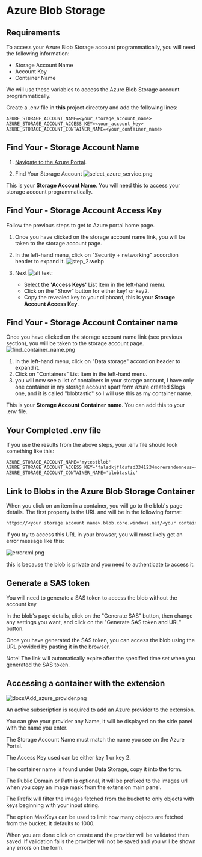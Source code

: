 # Azure Blob Storage

## Requirements

To access your Azure Blob Storage account programmatically, you will need the following information:

- Storage Account Name
- Account Key
- Container Name

We will use these variables to access the Azure Blob Storage account programmatically.

Create a .env file in **this** project directory and add the following lines:

```shell
AZURE_STORAGE_ACCOUNT_NAME=<your_storage_account_name>
AZURE_STORAGE_ACCOUNT_ACCESS_KEY=<your_account_key>
AZURE_STORAGE_ACCOUNT_CONTAINER_NAME=<your_container_name>
```

## Find Your - Storage Account Name

1. [Navigate to the Azure Portal](https://portal.azure.com/#home).

2. Find Your Storage Account
   ![select_azure_service.png](https://images.azydeco.com/select_azure_service.png)

This is your **Storage Account Name**. You will need this to access your storage account programmatically.

## Find Your - Storage Account Access Key

Follow the previous steps to get to Azure portal home page.

1. Once you have clicked on the storage account name link, you will be taken to the storage account page.

2. In the left-hand menu, click on "Security + networking" accordion header to expand it.
   ![step_2.webp](https://images.azydeco.com/step_2.webp)

3. Next ![alt text](https://images.azydeco.com/azure_2.webp):
   - Select the **'Access Keys'** List Item in the left-hand menu.
   - Click on the "Show" button for either key1 or key2.
   - Copy the revealed key to your clipboard, this is your **Storage Account Access Key**.

## Find Your - Storage Account Container name

Once you have clicked on the storage account name link (see previous section), you will be taken to the storage account page.
![find_container_name.png](https://images.azydeco.com/find_container_name.png)

1. In the left-hand menu, click on "Data storage" accordion header to expand it.
2. Click on "Containers" List Item in the left-hand menu.
3. you will now see a list of containers in your storage account, I have only one container in my storage account apart form azure created $logs one, and it is called "blobtastic" so I will use this as my container name.

This is your **Storage Account Container name**. You can add this to your .env file.

## Your Completed .env file

If you use the results from the above steps, your .env file should look something like this:

```shell
AZURE_STORAGE_ACCOUNT_NAME='mytestblob'
AZURE_STORAGE_ACCOUNT_ACCESS_KEY='falsdkjfldsfsd3341234morerandomness=='
AZURE_STORAGE_ACCOUNT_CONTAINER_NAME='blobtastic'
```

## Link to Blobs in the Azure Blob Storage Container

When you click on an item in a container, you will go to the blob's page details.
The first property is the URL and will be in the following format:

```txt
https://<your storage account name>.blob.core.windows.net/<your container name>/your_blob_name.png
```

If you try to access this URL in your browser, you will most likely get an error message like this:

![errorxml.png](https://images.azydeco.com/errorxml.png)

this is because the blob is private and you need to authenticate to access it.

## Generate a SAS token

You will need to generate a SAS token to access the blob without the account key

In the blob's page details, click on the "Generate SAS" button, then change any settings you want, and click on the "Generate SAS token and URL" button.

Once you have generated the SAS token, you can access the blob using the URL provided by pasting it in the browser.

Note! The link will automatically expire after the specified time set when you generated the SAS token.

## Accessing a container with the extension

![docs/Add_azure_provider.png](https://images.azydeco.com/docs/Add_azure_provider.png )

An active subscription is required to add an Azure provider to the extension.

You can give your provider any Name, it will be displayed on the side panel with the name you enter.

The Storage Account Name must match the name you see on the Azure Portal.

The Access Key used can be either key 1 or key 2.

The container name is found under Data Storage, copy it into the form.

The Public Domain or Path is optional, it will be prefixed to the images url when you copy an image mask from the extension main panel.

The Prefix will filter the images fetched from the bucket to only objects with keys beginning with your input string.

The option MaxKeys can be used to limit how many objects are fetched from the bucket. It defaults to 1000.

When you are done click on create and the provider will be validated then saved. If validation fails the provider will not be saved and you will be shown any errors on the form.

